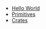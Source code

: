 - [Hello World](Hello%20World/README.md)
- [Primitives](Primitives/README.md)
- [Crates](Crates/chardet/README.md)
